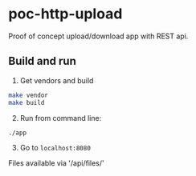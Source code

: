 # poc-http-upload
Proof of concept upload/download app with REST api.

## Build and run

1. Get vendors and build

```bash
make vendor
make build
```

2. Run from command line:

```bash
./app
```

3. Go to `localhost:8080`

Files available via '/api/files/<filename>'
